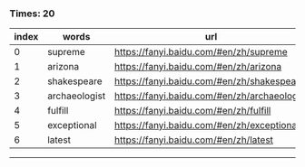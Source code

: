 ### Times: 20
| index | words | url |
| ------------ | ------------ | ------------ |
| 0| supreme | https://fanyi.baidu.com/#en/zh/supreme |
| 1| arizona | https://fanyi.baidu.com/#en/zh/arizona |
| 2| shakespeare | https://fanyi.baidu.com/#en/zh/shakespeare |
| 3| archaeologist | https://fanyi.baidu.com/#en/zh/archaeologist |
| 4| fulfill | https://fanyi.baidu.com/#en/zh/fulfill |
| 5| exceptional | https://fanyi.baidu.com/#en/zh/exceptional |
| 6| latest | https://fanyi.baidu.com/#en/zh/latest |




------------
